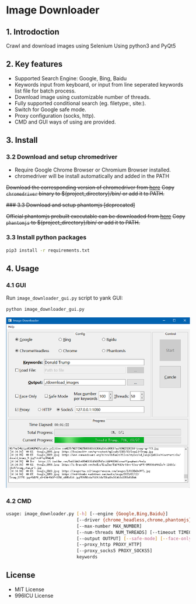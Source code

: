 # Image Downloader

## 1. Introdoction

Crawl and download images using Selenium
Using python3 and PyQt5

## 2. Key features

+ Supported Search Engine: Google, Bing, Baidu
+ Keywords input from keyboard, or input from line seperated keywords list file for batch process.
+ Download image using customizable number of threads.
+ Fully supported conditional search (eg. filetype:, site:).
+ Switch for Google safe mode.
+ Proxy configuration (socks, http).
+ CMD and GUI ways of using are provided.

## 3. Install

### 3.2 Download and setup chromedriver

+ Require Google Chrome Browser or Chromium Browser installed.
+ chromedriver will be install automatically and added in the PATH

~~Download the corresponding version of chromedriver from [here](https://chromedriver.chromium.org/downloads)~~
~~Copy `chromedriver` binary to ${project_directory}/bin/ or add it to PATH.~~

~~### 3.3 Download and setup phantomjs [deprecated]~~

~~Official phantomjs prebuilt executable can be downloaded from [here](https://bitbucket.org/ariya/phantomjs/downloads)~~
~~Copy `phantomjs` to ${project_directory}/bin/ or add it to PATH.~~

### 3.3 Install python packages

```bash
pip3 install -r requirements.txt
```

## 4. Usage

### 4.1 GUI

Run `image_downloader_gui.py` script to yank GUI:
```bash
python image_downloader_gui.py
```
![GUI](/GUI/GUI.png)

### 4.2 CMD

```bash
usage: image_downloader.py [-h] [--engine {Google,Bing,Baidu}]
                           [--driver {chrome_headless,chrome,phantomjs}]
                           [--max-number MAX_NUMBER]
                           [--num-threads NUM_THREADS] [--timeout TIMEOUT]
                           [--output OUTPUT] [--safe-mode] [--face-only]
                           [--proxy_http PROXY_HTTP]
                           [--proxy_socks5 PROXY_SOCKS5]
                           keywords
```

## License

+ MIT License
+ 996ICU License
